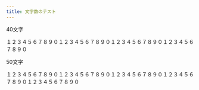 ```yaml
---
title: 文字数のテスト
---
```


40文字

１２３４５６７８９０１２３４５６７８９０１２３４５６７８９０１２３４５６７８９０

50文字

１２３４５６７８９０１２３４５６７８９０１２３４５６７８９０１２３４５６７８９０１２３４５６７８９０
